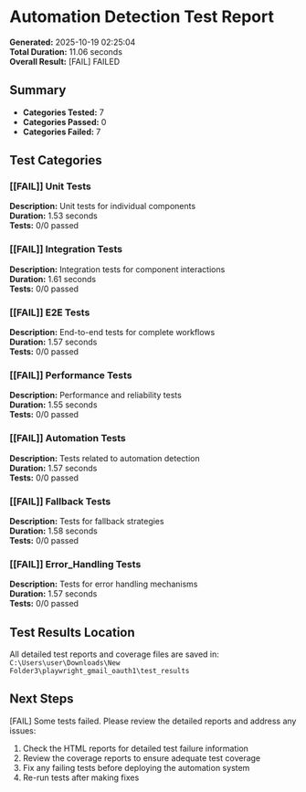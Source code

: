 # Automation Detection Test Report

**Generated:** 2025-10-19 02:25:04  
**Total Duration:** 11.06 seconds  
**Overall Result:** [FAIL] FAILED

## Summary

- **Categories Tested:** 7
- **Categories Passed:** 0
- **Categories Failed:** 7

## Test Categories

### [[FAIL]] Unit Tests

**Description:** Unit tests for individual components  
**Duration:** 1.53 seconds  
**Tests:** 0/0 passed

### [[FAIL]] Integration Tests

**Description:** Integration tests for component interactions  
**Duration:** 1.61 seconds  
**Tests:** 0/0 passed

### [[FAIL]] E2E Tests

**Description:** End-to-end tests for complete workflows  
**Duration:** 1.57 seconds  
**Tests:** 0/0 passed

### [[FAIL]] Performance Tests

**Description:** Performance and reliability tests  
**Duration:** 1.55 seconds  
**Tests:** 0/0 passed

### [[FAIL]] Automation Tests

**Description:** Tests related to automation detection  
**Duration:** 1.57 seconds  
**Tests:** 0/0 passed

### [[FAIL]] Fallback Tests

**Description:** Tests for fallback strategies  
**Duration:** 1.58 seconds  
**Tests:** 0/0 passed

### [[FAIL]] Error_Handling Tests

**Description:** Tests for error handling mechanisms  
**Duration:** 1.57 seconds  
**Tests:** 0/0 passed

## Test Results Location

All detailed test reports and coverage files are saved in:
`C:\Users\user\Downloads\New Folder3\playwright_gmail_oauth1\test_results`

## Next Steps

[FAIL] Some tests failed. Please review the detailed reports and address any issues:

1. Check the HTML reports for detailed test failure information
2. Review the coverage reports to ensure adequate test coverage
3. Fix any failing tests before deploying the automation system
4. Re-run tests after making fixes

